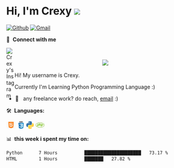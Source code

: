 # Hi, I'm Crexy <img src="https://media.giphy.com/media/hvRJCLFzcasrR4ia7z/giphy.gif" width="25px">

[![Github](https://img.shields.io/static/v1?label=&message=Github&color=black&style=flat&logo=github)](https://github.com/crexydev01)
[![Gmail](https://img.shields.io/static/v1?label=Gmail&labelColor=EA0008&message=crexyy001@gmail.com&color=555555&style=flat&logo=gmail&logoColor=white)](mailto:crexyy001@gmail.com)

🔗 &nbsp;**Connect with me**
<p align="left">
</a>
<a href="https://www.instagram.com/crexy.dev/">
  <img align="left" alt="Crexy's Instagram" width="22px" src="https://raw.githubusercontent.com/rahuldkjain/github-profile-readme-generator/master/src/images/icons/Social/instagram.svg" />


<br />
</h1>


<p align="center">
  <a href="https://github.com/DenverCoder1/readme-typing-svg"><img src="https://readme-typing-svg.herokuapp.com?lines=Crexy+Dev;Crexy%20Dev;Crexy+Dev;Crexy%20Dev;Crexy+Dev&center=true&width=500&height=50"></a>
</p>

Hi! My username is Crexy.

Currently I'm Learning Python Programming Language :)

 

- 💼 &nbsp; any freelance work? do reach, [email](mailto:crexyy001@gmail.com) :)

🛠 **&nbsp;Languages:**  

<code><img height="20" src="https://github.com/itsmeshibintmz/itsmeshibintmz/blob/main/icons/html.png"></code></t>
<code><img height="20" src="https://raw.githubusercontent.com/github/explore/80688e429a7d4ef2fca1e82350fe8e3517d3494d/topics/css/css.png"></code>
<code><img height="20" src="https://github.com/Aakarsh-B/trying-repos/blob/master/python-5.svg?raw=true"></code>
<code><img height="20" src="https://github.com/itsmeshibintmz/itsmeshibintmz/blob/main/icons/php.png"></code>
<br>

📊 **&nbsp;this week i spent my time on:**

<!--START_SECTION:waka-->
```text
Python      7 Hours          █████████████████████   73.17 % 
HTML        1 Hours          ███████   27.82 % 
```
<!--END_SECTION:waka-->

